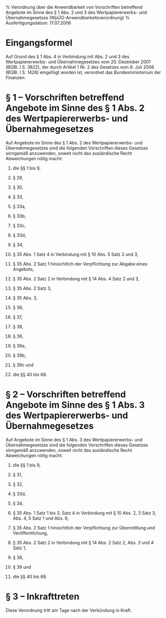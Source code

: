 % Verordnung über die Anwendbarkeit von Vorschriften betreffend Angebote im Sinne des § 1 Abs. 2 und 3 des Wertpapiererwerbs- und Übernahmegesetzes  (WpÜG-Anwendbarkeitsverordnung)
% Ausfertigungsdatum: 17.07.2006
 
# Eingangsformel

Auf Grund des § 1 Abs. 4 in Verbindung mit Abs. 2 und 3 des Wertpapiererwerbs- und Übernahmegesetzes vom 20. Dezember 2001 (BGBl. I S. 3822), der durch Artikel 1 Nr. 2 des Gesetzes vom 8. Juli 2006 (BGBl. I S. 1426) eingefügt worden ist, verordnet das Bundesministerium der Finanzen:

# § 1 – Vorschriften betreffend Angebote im Sinne des § 1 Abs. 2 des Wertpapiererwerbs- und Übernahmegesetzes

Auf Angebote im Sinne des § 1 Abs. 2 des Wertpapiererwerbs- und Übernahmegesetzes sind die folgenden Vorschriften dieses Gesetzes sinngemäß anzuwenden, soweit nicht das ausländische Recht Abweichungen nötig macht:

1. die §§ 1 bis 9,

2. § 29,

3. § 30,

4. § 33,

5. § 33a,

6. § 33b,

7. § 33c,

8. § 33d,

9. § 34,

10. § 35 Abs. 1 Satz 4 in Verbindung mit § 10 Abs. 5 Satz 2 und 3,

11. § 35 Abs. 2 Satz 1 hinsichtlich der Verpflichtung zur Abgabe eines Angebots,

12. § 35 Abs. 2 Satz 2 in Verbindung mit § 14 Abs. 4 Satz 2 und 3,

13. § 35 Abs. 2 Satz 3,

14. § 35 Abs. 3,

15. § 36,

16. § 37,

17. § 38,

18. § 39,

19. § 39a,

20. § 39b,

21. § 39c und

22. die §§ 40 bis 68.

# § 2 – Vorschriften betreffend Angebote im Sinne des § 1 Abs. 3 des Wertpapiererwerbs- und Übernahmegesetzes

Auf Angebote im Sinne des § 1 Abs. 3 des Wertpapiererwerbs- und Übernahmegesetzes sind die folgenden Vorschriften dieses Gesetzes sinngemäß anzuwenden, soweit nicht das ausländische Recht Abweichungen nötig macht:

1. die §§ 1 bis 9,

2. § 31,

3. § 32,

4. § 33d,

5. § 34,

6. § 35 Abs. 1 Satz 1 bis 3, Satz 4 in Verbindung mit § 10 Abs. 2, 3 Satz 3, Abs. 4, 5 Satz 1 und Abs. 6,

7. § 35 Abs. 2 Satz 1 hinsichtlich der Verpflichtung zur Übermittlung und Veröffentlichung,

8. § 35 Abs. 2 Satz 2 in Verbindung mit § 14 Abs. 2 Satz 2, Abs. 3 und 4 Satz 1,

9. § 38,

10. § 39 und

11. die §§ 40 bis 68.

# § 3 – Inkrafttreten

Diese Verordnung tritt am Tage nach der Verkündung in Kraft.

